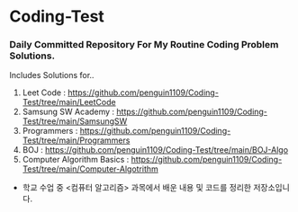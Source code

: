 # Coding-Test
### Daily Committed Repository For My Routine Coding Problem Solutions.
Includes Solutions for..
1. Leet Code : https://github.com/penguin1109/Coding-Test/tree/main/LeetCode
2. Samsung SW Academy : https://github.com/penguin1109/Coding-Test/tree/main/SamsungSW
3. Programmers : https://github.com/penguin1109/Coding-Test/tree/main/Programmers
4. BOJ : https://github.com/penguin1109/Coding-Test/tree/main/BOJ-Algo
5. Computer Algorithm Basics : https://github.com/penguin1109/Coding-Test/tree/main/Computer-Algotrithm 
  - 학교 수업 중 <컴퓨터 알고리즘> 과목에서 배운 내용 및 코드를 정리한 저장소입니다.
